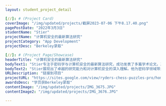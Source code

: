 ```yaml
---
layout: student_project_detail

[//]: # (Project Card)
coverImage: "/img/updated/projects/截屏2023-07-06 下午8.17.40.png"
pagePostDate: "2022年3月3日"
studentName: "Stier"
projectName: "计算机安全的最新算法研究"
projectCategory: "App Development"
projectDesc: "Berkeley录取"

[//]: # (Project Page/Showcase)
headerTitle: "计算机安全的最新算法研究"
bodyText1: "Stier专注于密码学与计算机安全的最新算法研究，成功发表了多篇学术论文。其在这一领域的杰出贡献使他获得了Berkeley研究生的入学资格。"
bodyText2: "Stier展现出了卓越的研究能力和对计算机安全的深入理解。他为密码学领域带来的新思维和贡献让Berkeley更为骄傲。我们期待他在未来能继续带来更多的创新成果。"
URLDescription: "链接到项目"
projectURL: "https://sites.google.com/view/ryders-chess-puzzles-pro/home"
awardsDesc: "学员获Berkeley录取"
contentImage: "/img/updated/projects/IMG_3675.JPG"
contentImage2: "/img/updated/projects/IMG_3676.JPG"

---
```

